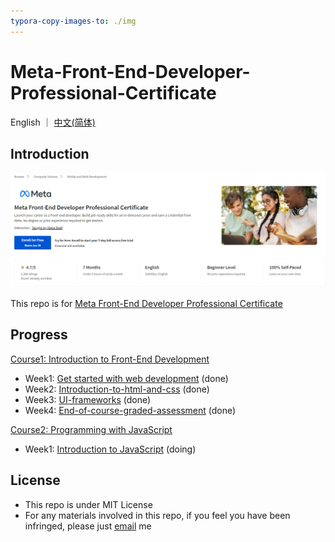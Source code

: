 ```yaml
---
typora-copy-images-to: ./img
---
```


# Meta-Front-End-Developer-Professional-Certificate

English ｜ [中文(简体)](README-CN.md)

## Introduction

![Screenshot 2023-01-28 220150](img/Screenshot%202023-01-28%20220150.png)

This repo is for <a href="https://www.coursera.org/professional-certificates/meta-front-end-developer">Meta Front-End Developer Professional Certificate</a>



## Progress

<a href="https://www.coursera.org/learn/introduction-to-front-end-development?specialization=meta-front-end-developer">Course1: Introduction to Front-End Development</a>

- Week1: <a href="https://github.com/ascendho/Meta-Front-End-Developer-Professional-Certificate/tree/master/C1-Introduction%20to%20Front-End%20Development/Week1-%20Get%20started%20with%20web%20development">Get started with web development</a> (done)
- Week2: <a href="https://github.com/ascendho/Meta-Front-End-Developer-Professional-Certificate/tree/master/C1-Introduction%20to%20Front-End%20Development/Week2%20-%20Introduction-to-html-and-css">Introduction-to-html-and-css</a> (done)
- Week3: <a href="https://github.com/ascendho/Meta-Front-End-Developer-Professional-Certificate/tree/master/C1-Introduction%20to%20Front-End%20Development/Week3%20-%20UI-frameworks">UI-frameworks</a> (done)
- Week4: <a href="">End-of-course-graded-assessment</a> (done)

<a href="https://www.coursera.org/learn/programming-with-javascript?specialization=meta-front-end-developer">Course2: Programming with JavaScript</a>

- Week1: <a href="">Introduction to JavaScript</a> (doing)



## License

- This repo is under MIT License
- For any materials involved in this repo, if you feel you have been infringed, please just <a href="mailto:ascendho@outlook.com">email</a> me

